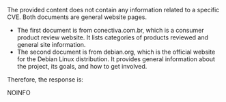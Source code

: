 The provided content does not contain any information related to a specific CVE. Both documents are general website pages.

* The first document is from conectiva.com.br, which is a consumer product review website. It lists categories of products reviewed and general site information.
* The second document is from debian.org, which is the official website for the Debian Linux distribution. It provides general information about the project, its goals, and how to get involved.

Therefore, the response is:

NOINFO